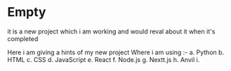 # Empty

it is a new project which i am working and would reval about it when it's completed

Here i am giving a hints of my new project 
Where i am using :-
    a. Python
    b. HTML
    c. CSS
    d. JavaScript
    e. React
    f. Node.js
    g. Nextt.js
    h. Anvil
    i. 
